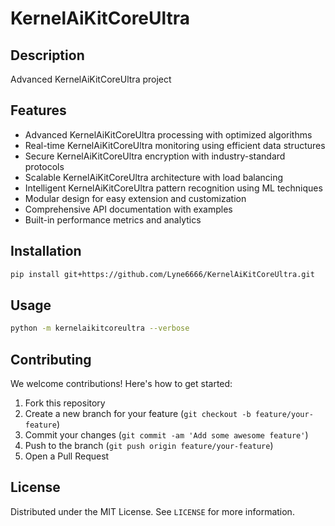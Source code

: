 # KernelAiKitCoreUltra

## Description

Advanced KernelAiKitCoreUltra project

## Features

- Advanced KernelAiKitCoreUltra processing with optimized algorithms
- Real-time KernelAiKitCoreUltra monitoring using efficient data structures
- Secure KernelAiKitCoreUltra encryption with industry-standard protocols
- Scalable KernelAiKitCoreUltra architecture with load balancing
- Intelligent KernelAiKitCoreUltra pattern recognition using ML techniques
- Modular design for easy extension and customization
- Comprehensive API documentation with examples
- Built-in performance metrics and analytics
## Installation

```bash
pip install git+https://github.com/Lyne6666/KernelAiKitCoreUltra.git
```

## Usage

```bash
python -m kernelaikitcoreultra --verbose
```

## Contributing

We welcome contributions! Here's how to get started:

1. Fork this repository
2. Create a new branch for your feature (`git checkout -b feature/your-feature`)
3. Commit your changes (`git commit -am 'Add some awesome feature'`)
4. Push to the branch (`git push origin feature/your-feature`)
5. Open a Pull Request

## License

Distributed under the MIT License. See `LICENSE` for more information.
